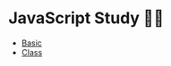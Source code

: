 # JavaScript Study ✍🏻

- [Basic](https://github.com/JihaeAn/JavaScript/tree/master/basic)
- [Class](https://github.com/JihaeAn/JavaScript/tree/master/2_class_and_oop)
